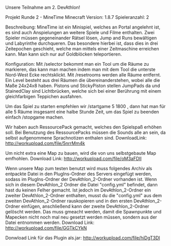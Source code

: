Unsere Teilnahme am 2. DevAthlon!

Projekt Runde 2 - MineTime 
Minecraft Version: 1.8.7
Spieleranzahl: 2

Beschreibung: MineTime ist ein Minispiel, welches an Portal angelehnt ist, es sind auch Anspielungen an weitere Spiele
und Filme enthalten. Zwei Spieler müssen gegeneinander Rätsel lösen, Jump and Runs bewältigen und Labyrinthe durchqueren.
Das besondere hierbei ist, dass dies in drei Zeitepochen geschieht, welche man mittels einer Zeitmaschine erreichen kann.
Man kann sich nur auf Goldblöcken teleportieren.

Konfiguration:  Mit /selector bekommt man ein Tool um die Räume zu markieren, das kann man machen indem man mit dem Tool
die unterste Nord-West Ecke rechtsklickt. Mit /resetrooms werden alle Räume entfernt. Ein Level besteht aus drei Räumen
die übereinanderstehen, wobei alle die Maße 24x24x8 haben. Pistons und StickyPiston stellen JumpPads da und StainedClay
sind Lichtbrücken, welche sich bei einer Berührung mit einem gleichfarbigen Teppichen ausfahren.

Um das Spiel zu starten empfehlen wir /startgame 5 1800 , dann hat man für alle 5 Räume insgesamt eine halbe Stunde Zeit,
um das Spiel zu beenden einfach /stopgame machen.

Wir haben auch RessourcePack gemacht, welches den Spielspaß erhöhen soll. Bei Benutzung des RessourcePacks müssen die Sounds
alle an sein, da selbst aufgenommene Sprachnotizen enthalen sind. DownloadLink:
http://workupload.com/file/5nrrMm4k

Um nicht extra eine Map zu bauen, wird die von uns selbstgebaute Map emfhohlen. 
Download Link: http://workupload.com/file/oM3aFDlI

Wenn unsere Map zum testen benutzt wird muss folgendes Archiv als entpackte Datei in den PlugIns-Ordner des Servers eingefügt
werden, sodass im PlugIns-Ordner der DevAthlon_2-Ordner vorhanden ist. Wenn sich in diesem DevAthlon_2 Ordner die Datei 
"config.yml" befindet, dann hast du keinen Felher gemacht. Ist jedoch im DevAthlon_2-Ordner ein zweiter DevAthlon_2-Ordner 
enthalten, musst du die "config.yml" aus dem zweiten DevAthlon_2-Ordner rauskopieren und in den ersten DevAthlon_2-Ordner 
einfügen, anschließend kann der zweite DevAthlon_2-Ordner gelöscht werden. Das muss gmeacht werden, damit die Spawnpunkte und
Mapecken nicht noch mal neu gesetzt werden müssen, sondern aus der Datei entnommen werden. 
Download Link: http://workupload.com/file/GGTkCYkN

Donwload Link für das Plugin als.jar: http://workupload.com/file/hiDgT3Dl
